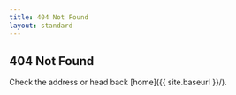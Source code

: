 ```yaml
---
title: 404 Not Found
layout: standard
---
```

<style>main { text-align: center; }</style>
## 404 Not Found
Check the address or head back [home]({{ site.baseurl }}/).
